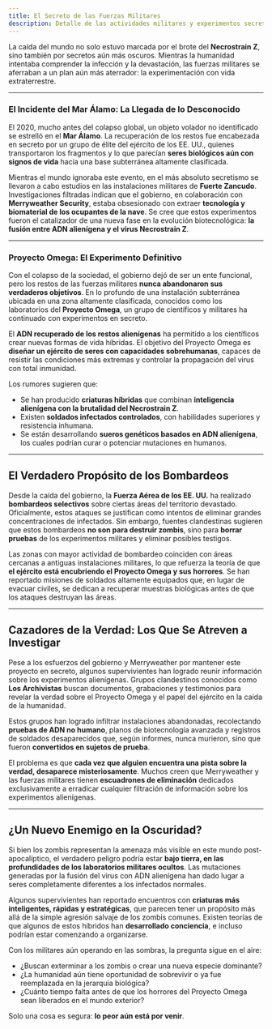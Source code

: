 ```yaml
---
title: El Secreto de las Fuerzas Militares
description: Detalle de las actividades militares y experimentos secretos relacionados con el brote.
---
```


La caída del mundo no solo estuvo marcada por el brote del **Necrostrain Z**, sino también por secretos aún más oscuros. Mientras la humanidad intentaba comprender la infección y la devastación, las fuerzas militares se aferraban a un plan aún más aterrador: la experimentación con vida extraterrestre.

---

### **El Incidente del Mar Álamo: La Llegada de lo Desconocido**

El 2020, mucho antes del colapso global, un objeto volador no identificado se estrelló en el **Mar Álamo**. La recuperación de los restos fue encabezada en secreto por un grupo de élite del ejército de los EE. UU., quienes transportaron los fragmentos y lo que parecían **seres biológicos aún con signos de vida** hacia una base subterránea altamente clasificada.

Mientras el mundo ignoraba este evento, en el más absoluto secretismo se llevaron a cabo estudios en las instalaciones militares de **Fuerte Zancudo**. Investigaciones filtradas indican que el gobierno, en colaboración con **Merryweather Security**, estaba obsesionado con extraer **tecnología y biomaterial de los ocupantes de la nave**. Se cree que estos experimentos fueron el catalizador de una nueva fase en la evolución biotecnológica: **la fusión entre ADN alienígena y el virus Necrostrain Z**.

---

### **Proyecto Omega: El Experimento Definitivo**

Con el colapso de la sociedad, el gobierno dejó de ser un ente funcional, pero los restos de las fuerzas militares **nunca abandonaron sus verdaderos objetivos**. En lo profundo de una instalación subterránea ubicada en una zona altamente clasificada, conocidos como los laboratorios del **Proyecto Omega**, un grupo de científicos y militares ha continuado con experimentos en secreto.

El **ADN recuperado de los restos alienígenas** ha permitido a los científicos crear nuevas formas de vida híbridas. El objetivo del Proyecto Omega es **diseñar un ejército de seres con capacidades sobrehumanas**, capaces de resistir las condiciones más extremas y controlar la propagación del virus con total inmunidad.

Los rumores sugieren que:
- Se han producido **criaturas híbridas** que combinan **inteligencia alienígena con la brutalidad del Necrostrain Z**.
- Existen **soldados infectados controlados**, con habilidades superiores y resistencia inhumana.
- Se están desarrollando **sueros genéticos basados en ADN alienígena**, los cuales podrían curar o potenciar mutaciones en humanos.

---

## **El Verdadero Propósito de los Bombardeos**

Desde la caída del gobierno, la **Fuerza Aérea de los EE. UU.** ha realizado **bombardeos selectivos** sobre ciertas áreas del territorio devastado. Oficialmente, estos ataques se justifican como intentos de eliminar grandes concentraciones de infectados. Sin embargo, fuentes clandestinas sugieren que estos bombardeos **no son para destruir zombis**, sino para **borrar pruebas** de los experimentos militares y eliminar posibles testigos.

Las zonas con mayor actividad de bombardeo coinciden con áreas cercanas a antiguas instalaciones militares, lo que refuerza la teoría de que **el ejército está encubriendo el Proyecto Omega y sus horrores**. Se han reportado misiones de soldados altamente equipados que, en lugar de evacuar civiles, se dedican a recuperar muestras biológicas antes de que los ataques destruyan las áreas.

---

##  **Cazadores de la Verdad: Los Que Se Atreven a Investigar**

Pese a los esfuerzos del gobierno y Merryweather por mantener este proyecto en secreto, algunos supervivientes han logrado reunir información sobre los experimentos alienígenas. Grupos clandestinos conocidos como **Los Archivistas** buscan documentos, grabaciones y testimonios para revelar la verdad sobre el Proyecto Omega y el papel del ejército en la caída de la humanidad.

Estos grupos han logrado infiltrar instalaciones abandonadas, recolectando **pruebas de ADN no humano**, planos de biotecnología avanzada y registros de soldados desaparecidos que, según informes, nunca murieron, sino que fueron **convertidos en sujetos de prueba**.

El problema es que **cada vez que alguien encuentra una pista sobre la verdad, desaparece misteriosamente**. Muchos creen que Merryweather y las fuerzas militares tienen **escuadrones de eliminación** dedicados exclusivamente a erradicar cualquier filtración de información sobre los experimentos alienígenas.

---

## **¿Un Nuevo Enemigo en la Oscuridad?**

Si bien los zombis representan la amenaza más visible en este mundo post-apocalíptico, el verdadero peligro podría estar **bajo tierra, en las profundidades de los laboratorios militares ocultos**. Las mutaciones generadas por la fusión del virus con ADN alienígena han dado lugar a seres completamente diferentes a los infectados normales.

Algunos supervivientes han reportado encuentros con **criaturas más inteligentes, rápidas y estratégicas**, que parecen tener un propósito más allá de la simple agresión salvaje de los zombis comunes. Existen teorías de que algunos de estos híbridos han **desarrollado conciencia**, e incluso podrían estar comenzando a organizarse.

Con los militares aún operando en las sombras, la pregunta sigue en el aire:

- ¿Buscan exterminar a los zombis o crear una nueva especie dominante?
- ¿La humanidad aún tiene oportunidad de sobrevivir o ya fue reemplazada en la jerarquía biológica?
- ¿Cuánto tiempo falta antes de que los horrores del Proyecto Omega sean liberados en el mundo exterior?

Solo una cosa es segura: **lo peor aún está por venir**.

